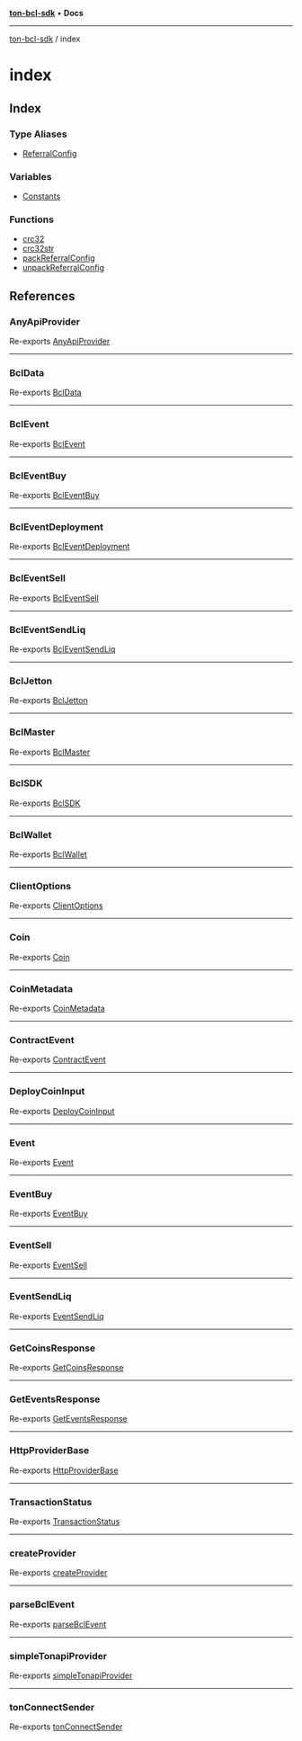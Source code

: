 [**ton-bcl-sdk**](../README.md) • **Docs**

***

[ton-bcl-sdk](../README.md) / index

# index

## Index

### Type Aliases

- [ReferralConfig](type-aliases/ReferralConfig.md)

### Variables

- [Constants](variables/Constants.md)

### Functions

- [crc32](functions/crc32.md)
- [crc32str](functions/crc32str.md)
- [packReferralConfig](functions/packReferralConfig.md)
- [unpackReferralConfig](functions/unpackReferralConfig.md)

## References

### AnyApiProvider

Re-exports [AnyApiProvider](../BclSDK/type-aliases/AnyApiProvider.md)

***

### BclData

Re-exports [BclData](../wrappers/BclJetton/type-aliases/BclData.md)

***

### BclEvent

Re-exports [BclEvent](../client/types/type-aliases/BclEvent.md)

***

### BclEventBuy

Re-exports [BclEventBuy](../client/types/type-aliases/BclEventBuy.md)

***

### BclEventDeployment

Re-exports [BclEventDeployment](../client/types/type-aliases/BclEventDeployment.md)

***

### BclEventSell

Re-exports [BclEventSell](../client/types/type-aliases/BclEventSell.md)

***

### BclEventSendLiq

Re-exports [BclEventSendLiq](../client/types/type-aliases/BclEventSendLiq.md)

***

### BclJetton

Re-exports [BclJetton](../wrappers/BclJetton/classes/BclJetton.md)

***

### BclMaster

Re-exports [BclMaster](../wrappers/BclMaster/classes/BclMaster.md)

***

### BclSDK

Re-exports [BclSDK](../BclSDK/classes/BclSDK.md)

***

### BclWallet

Re-exports [BclWallet](../wrappers/BclWallet/classes/BclWallet.md)

***

### ClientOptions

Re-exports [ClientOptions](../client/types/type-aliases/ClientOptions.md)

***

### Coin

Re-exports [Coin](../client/types/type-aliases/Coin.md)

***

### CoinMetadata

Re-exports [CoinMetadata](../client/types/type-aliases/CoinMetadata.md)

***

### ContractEvent

Re-exports [ContractEvent](../wrappers/BclJetton/type-aliases/ContractEvent.md)

***

### DeployCoinInput

Re-exports [DeployCoinInput](../wrappers/BclMaster/type-aliases/DeployCoinInput.md)

***

### Event

Re-exports [Event](../client/types/type-aliases/Event.md)

***

### EventBuy

Re-exports [EventBuy](../wrappers/BclJetton/type-aliases/EventBuy.md)

***

### EventSell

Re-exports [EventSell](../wrappers/BclJetton/type-aliases/EventSell.md)

***

### EventSendLiq

Re-exports [EventSendLiq](../wrappers/BclJetton/type-aliases/EventSendLiq.md)

***

### GetCoinsResponse

Re-exports [GetCoinsResponse](../client/types/type-aliases/GetCoinsResponse.md)

***

### GetEventsResponse

Re-exports [GetEventsResponse](../client/types/type-aliases/GetEventsResponse.md)

***

### HttpProviderBase

Re-exports [HttpProviderBase](../provider/httpProviderBase/interfaces/HttpProviderBase.md)

***

### TransactionStatus

Re-exports [TransactionStatus](../client/BclClient/type-aliases/TransactionStatus.md)

***

### createProvider

Re-exports [createProvider](../provider/simpleTonapiProvider/functions/createProvider.md)

***

### parseBclEvent

Re-exports [parseBclEvent](../wrappers/BclJetton/functions/parseBclEvent.md)

***

### simpleTonapiProvider

Re-exports [simpleTonapiProvider](../provider/simpleTonapiProvider/functions/simpleTonapiProvider.md)

***

### tonConnectSender

Re-exports [tonConnectSender](../provider/tonConnectSender/functions/tonConnectSender.md)
